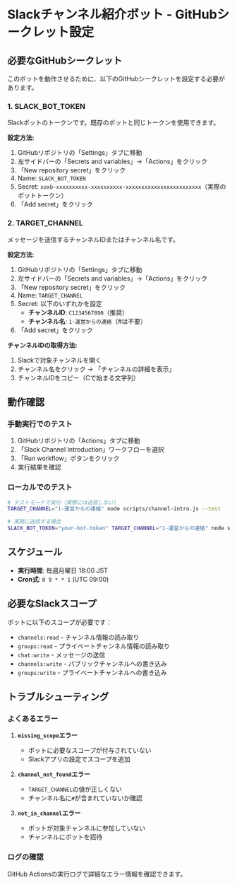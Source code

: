 # Slackチャンネル紹介ボット - GitHubシークレット設定

## 必要なGitHubシークレット

このボットを動作させるために、以下のGitHubシークレットを設定する必要があります。

### 1. SLACK_BOT_TOKEN

Slackボットのトークンです。既存のボットと同じトークンを使用できます。

**設定方法:**
1. GitHubリポジトリの「Settings」タブに移動
2. 左サイドバーの「Secrets and variables」→「Actions」をクリック
3. 「New repository secret」をクリック
4. Name: `SLACK_BOT_TOKEN`
5. Secret: `xoxb-xxxxxxxxxx-xxxxxxxxxx-xxxxxxxxxxxxxxxxxxxxxxxx`（実際のボットトークン）
6. 「Add secret」をクリック

### 2. TARGET_CHANNEL

メッセージを送信するチャンネルIDまたはチャンネル名です。

**設定方法:**
1. GitHubリポジトリの「Settings」タブに移動
2. 左サイドバーの「Secrets and variables」→「Actions」をクリック
3. 「New repository secret」をクリック
4. Name: `TARGET_CHANNEL`
5. Secret: 以下のいずれかを設定
   - **チャンネルID**: `C1234567890`（推奨）
   - **チャンネル名**: `1-運営からの連絡`（#は不要）
6. 「Add secret」をクリック

**チャンネルIDの取得方法:**
1. Slackで対象チャンネルを開く
2. チャンネル名をクリック → 「チャンネルの詳細を表示」
3. チャンネルIDをコピー（Cで始まる文字列）

## 動作確認

### 手動実行でのテスト

1. GitHubリポジトリの「Actions」タブに移動
2. 「Slack Channel Introduction」ワークフローを選択
3. 「Run workflow」ボタンをクリック
4. 実行結果を確認

### ローカルでのテスト

```bash
# テストモードで実行（実際には送信しない）
TARGET_CHANNEL="1-運営からの連絡" node scripts/channel-intro.js --test

# 実際に送信する場合
SLACK_BOT_TOKEN="your-bot-token" TARGET_CHANNEL="1-運営からの連絡" node scripts/channel-intro.js
```

## スケジュール

- **実行時間**: 毎週月曜日 18:00 JST
- **Cron式**: `0 9 * * 1` (UTC 09:00)

## 必要なSlackスコープ

ボットに以下のスコープが必要です：

- `channels:read` - チャンネル情報の読み取り
- `groups:read` - プライベートチャンネル情報の読み取り
- `chat:write` - メッセージの送信
- `channels:write` - パブリックチャンネルへの書き込み
- `groups:write` - プライベートチャンネルへの書き込み

## トラブルシューティング

### よくあるエラー

1. **`missing_scope`エラー**
   - ボットに必要なスコープが付与されていない
   - Slackアプリの設定でスコープを追加

2. **`channel_not_found`エラー**
   - `TARGET_CHANNEL`の値が正しくない
   - チャンネル名に`#`が含まれていないか確認

3. **`not_in_channel`エラー**
   - ボットが対象チャンネルに参加していない
   - チャンネルにボットを招待

### ログの確認

GitHub Actionsの実行ログで詳細なエラー情報を確認できます。
